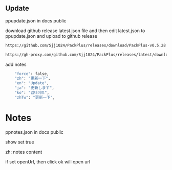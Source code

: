 ## Update

ppupdate.json in docs public

download github release latest.json file and then edit latest.json to ppupdate.json and upload to github release 

```bash
https://github.com/Sjj1024/PackPlus/releases/download/PackPlus-v0.5.28

https://gh-proxy.com/github.com/Sjj1024/PackPlus/releases/latest/download
```

add notes
```bash
    "force": false,
    "zh": "更新一下",
    "en": "Update",
    "ja": "更新します",
    "ko": "업데이트",
    "zhTw": "更新一下",
```


# Notes

ppnotes.json in docs public

show set true

zh: notes content

if set openUrl, then click ok will open url